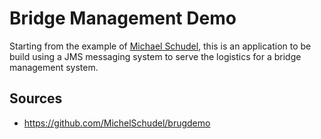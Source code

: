 # Bridge Management Demo

Starting from the example of [Michael Schudel](https://github.com/MichelSchudel), this is an application to be build using a JMS messaging system to serve the logistics for a bridge management system.



## Sources

* https://github.com/MichelSchudel/brugdemo
